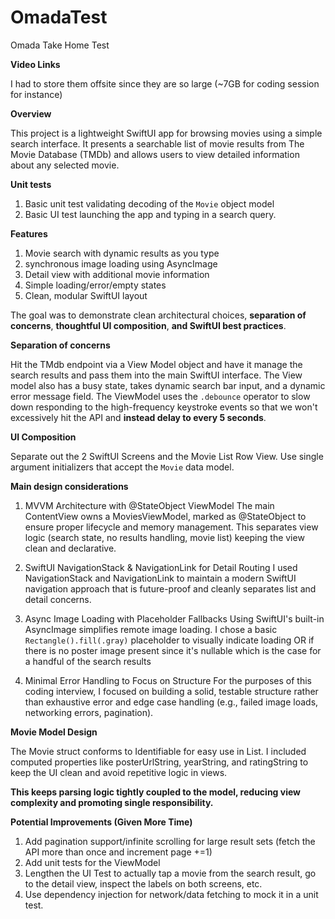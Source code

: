 # OmadaTest
Omada Take Home Test

**Video Links**

I had to store them offsite since they are so large (~7GB for coding session for instance)

**Overview**

This project is a lightweight SwiftUI app for browsing movies using a simple search interface. It presents a searchable list of movie results from The Movie Database (TMDb) and allows users to view detailed information about any selected movie.

**Unit tests**

1. Basic unit test validating decoding of the `Movie` object model
2. Basic UI test launching the app and typing in a search query.

**Features**

1. Movie search with dynamic results as you type
2. synchronous image loading using AsyncImage
3. Detail view with additional movie information
4. Simple loading/error/empty states
5. Clean, modular SwiftUI layout

The goal was to demonstrate clean architectural choices, **separation of concerns**, **thoughtful UI composition**, **and SwiftUI best practices**.

**Separation of concerns**

Hit the TMdb endpoint via a View Model object and have it manage the search results and pass them into the main SwiftUI interface. The View model also has a busy state, takes dynamic search bar input, and a dynamic error message field. The ViewModel uses the `.debounce` operator to slow down responding to the high-frequency keystroke events so that we won't excessively hit the API and **instead delay to every 5 seconds**.

**UI Composition**

Separate out the 2 SwiftUI Screens and the Movie List Row View. Use single argument initializers that accept the `Movie` data model. 

**Main design considerations**

1. MVVM Architecture with @StateObject ViewModel
The main ContentView owns a MoviesViewModel, marked as @StateObject to ensure proper lifecycle and memory management. This separates view logic (search state, no results handling, movie list) keeping the view clean and declarative.

2. SwiftUI NavigationStack & NavigationLink for Detail Routing
I used NavigationStack and NavigationLink to maintain a modern SwiftUI navigation approach that is future-proof and cleanly separates list and detail concerns.

3. Async Image Loading with Placeholder Fallbacks
Using SwiftUI's built-in AsyncImage simplifies remote image loading. I chose a basic `Rectangle().fill(.gray)` placeholder to visually indicate loading OR if there is no poster image present since it's nullable which is the case for a handful of the search results

4. Minimal Error Handling to Focus on Structure
For the purposes of this coding interview, I focused on building a solid, testable structure rather than exhaustive error and edge case handling (e.g., failed image loads, networking errors, pagination).

**Movie Model Design**

The Movie struct conforms to Identifiable for easy use in List. I included computed properties like posterUrlString, yearString, and ratingString to keep the UI clean and avoid repetitive logic in views.

**This keeps parsing logic tightly coupled to the model, reducing view complexity and promoting single responsibility.**

**Potential Improvements (Given More Time)**

1. Add pagination support/infinite scrolling for large result sets (fetch the API more than once and increment page +=1)
2. Add unit tests for the ViewModel
3. Lengthen the UI Test to actually tap a movie from the search result, go to the detail view, inspect the labels on both screens, etc.
4. Use dependency injection for network/data fetching to mock it in a unit test.

 
